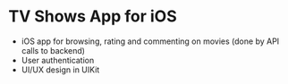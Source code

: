 # TV Shows App for iOS
- iOS app for browsing, rating and commenting on movies (done by API calls to backend)
- User authentication 
- UI/UX design in UIKit
